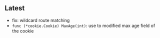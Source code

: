## Latest

- fix: wildcard route matching
- `func (*cookie.Cookie) MaxAge(int)`: use to modified max age field of the cookie

